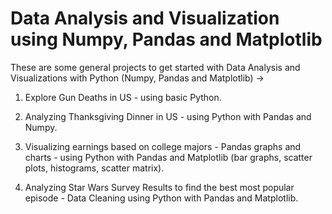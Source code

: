  # Data Analysis and Visualization using Numpy, Pandas and Matplotlib
 
 These are some general projects to get started with Data Analysis and Visualizations with Python (Numpy, Pandas and Matplotlib) -> 
   
1) Explore Gun Deaths in US - using basic Python. 
  
2) Analyzing Thanksgiving Dinner in US - using Python with Pandas and Numpy.    
  
3) Visualizing earnings based on college majors - Pandas graphs and charts - using Python with Pandas and Matplotlib (bar graphs, scatter   plots, histograms, scatter matrix).    
  
4) Analyzing Star Wars Survey Results to find the best most popular episode - Data Cleaning using Python with Pandas and Matplotlib.  
